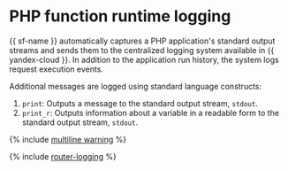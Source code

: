 # PHP function runtime logging

{{ sf-name }} automatically captures a PHP application's standard output streams and sends them to the centralized logging system available in {{ yandex-cloud }}. In addition to the application run history, the system logs request execution events.

Additional messages are logged using standard language constructs:
1. `print`: Outputs a message to the standard output stream, `stdout`.
1. `print_r`: Outputs information about a variable in a readable form to the standard output stream, `stdout`.

{% include [multiline warning](../../../_includes/functions/multiline.md) %}

{% include [router-logging](../../../_includes/functions/router-logging.md) %}
